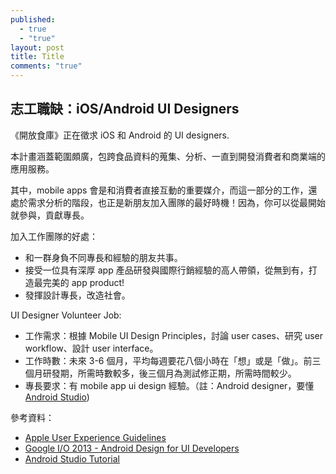 ```yaml
---
published: 
  - true
  - "true"
layout: post
title: Title
comments: "true"
---
```


## 志工職缺：iOS/Android UI Designers
《開放食庫》正在徵求 iOS 和 Android 的 UI designers. 

本計畫涵蓋範圍頗廣，包跨食品資料的蒐集、分析、一直到開發消費者和商業端的應用服務。

其中，mobile apps 會是和消費者直接互動的重要媒介，而這一部分的工作，還處於需求分析的階段，也正是新朋友加入團隊的最好時機！因為，你可以從最開始就參與，貢獻專長。

加入工作團隊的好處：

- 和一群身負不同專長和經驗的朋友共事。
- 接受一位具有深厚 app 產品研發與國際行銷經驗的高人帶領，從無到有，打造最完美的 app product!
- 發揮設計專長，改造社會。

UI Designer Volunteer Job:

- 工作需求：根據 Mobile UI Design Principles，討論 user cases、研究 user workflow、設計 user interface。
- 工作時數：未來 3-6 個月，平均每週要花八個小時在「想」或是「做」。前三個月研發期，所需時數較多，後三個月為測試修正期，所需時間較少。
- 專長要求：有 mobile app ui design 經驗。（註：Android designer，要懂 [Android Studio](http://developer.android.com/sdk/installing/studio.html "Title"))


參考資料：

- [Apple User Experience Guidelines](http://youtu.be/gUobNDmHnzM "Title")
- [Google I/O 2013 - Android Design for UI Developers](http://youtu.be/Jl3-lzlzOJI "Title")
- [Android Studio Tutorial](http://youtu.be/to8hSys0AHw "Title")










